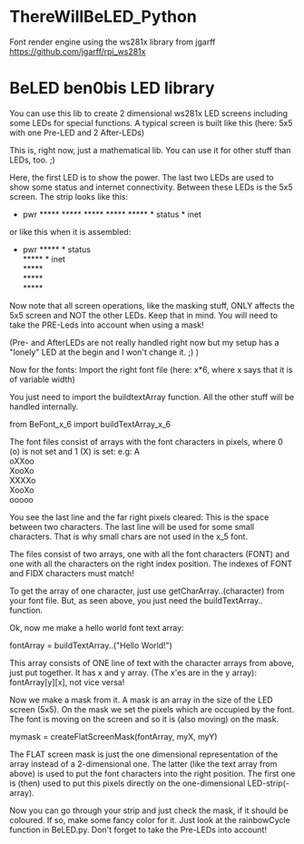 # ThereWillBeLED_Python
Font render engine using the ws281x library from jgarff https://github.com/jgarff/rpi_ws281x

# BeLED ben0bis LED library
You can use this lib to create 2 dimensional ws281x LED screens including some LEDs for special functions.
A typical screen is built like this (here: 5x5 with one Pre-LED and 2 After-LEDs)

This is, right now, just a mathematical lib. You can use it for other stuff than LEDs, too. ;)

Here, the first LED is to show the power. The last two LEDs are used to show some status and internet connectivity.
Between these LEDs is the 5x5 screen. The strip looks like this:
* pwr ***** ***** ***** ***** ***** * status * inet

or like this when it is assembled:
* pwr ***** * status  
      ***** * inet  
      *****  
      *****  
      *****  

Now note that all screen operations, like the masking stuff, ONLY affects the 5x5 screen and NOT the other LEDs.
Keep that in mind. You will need to take the PRE-Leds into account when using a mask!

(Pre- and AfterLEDs are not really handled right now but my setup has a "lonely" LED at the begin and I won't change it. ;) )

Now for the fonts:
Import the right font file (here: x*6, where x says that it is of variable width)

You just need to import the buildtextArray function. All the other stuff will be handled internally.

from BeFont_x_6 import buildTextArray_x_6

The font files consist of arrays with the font characters in pixels, where 0 (o) is not set and 1 (X) is set:
e.g: A  
oXXoo  
XooXo  
XXXXo  
XooXo  
ooooo  

You see the last line and the far right pixels cleared: This is the space between two characters. The last line will be used
for some small characters. That is why small chars are not used in the x_5 font.

The files consist of two arrays, one with all the font characters (FONT) and one with all the characters on
the right index position. The indexes of FONT and FIDX characters must match!

To get the array of one character, just use getCharArray..(character) from your font file.
But, as seen above, you just need the buildTextArray.. function.

Ok, now me make a hello world font text array:

fontArray = buildTextArray..("Hello World!")

This array consists of ONE line of text with the character arrays from above, just put together.
It has x and y array. (The x'es are in the y array): fontArray[y][x], not vice versa!

Now we make a mask from it.
A mask is an array in the size of the LED screen (5x5). 
On the mask we set the pixels which are occupied by the font.
The font is moving on the screen and so it is (also moving) on the mask.

mymask = createFlatScreenMask(fontArray, myX, myY)

The FLAT screen mask is just the one dimensional representation of the array instead of a 2-dimensional one.
The latter (like the text array from above) is used to put the font characters into the right position.
The first one is (then) used to put this pixels directly on the one-dimensional LED-strip(-array).

Now you can go through your strip and just check the mask, if it should be coloured. If so, make some fancy color for it.
Just look at the rainbowCycle function in BeLED.py. Don't forget to take the Pre-LEDs into account!